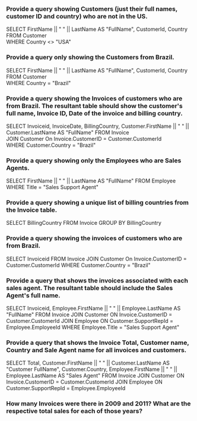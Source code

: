 ###  Provide a query showing Customers (just their full names, customer ID and country) who are not in the US.

SELECT FirstName || " " || LastName AS "FullName", CustomerId, Country FROM Customer  
WHERE Country <> "USA"  

###  Provide a query only showing the Customers from Brazil.

SELECT FirstName || " " || LastName AS "FullName", CustomerId, Country FROM Customer  
WHERE Country = "Brazil"  

###  Provide a query showing the Invoices of customers who are from Brazil. The resultant table should show the customer's full name, Invoice ID, Date of the invoice and billing country.

SELECT Invoiceid, InvoiceDate, BillingCountry, Customer.FirstName || " " || Customer.LastName AS "FullName" FROM Invoice  
JOIN Customer On Invoice.CustomerID = Customer.CustomerId  
WHERE Customer.Country = "Brazil"   

###  Provide a query showing only the Employees who are Sales Agents.

SELECT FirstName || " " || LastName AS "FullName" FROM Employee
WHERE Title = "Sales Support Agent" 

###  Provide a query showing a unique list of billing countries from the Invoice table.

SELECT BillingCountry FROM Invoice
GROUP BY BillingCountry

###  Provide a query showing the invoices of customers who are from Brazil.

SELECT Invoiceid FROM Invoice
JOIN Customer On Invoice.CustomerID = Customer.CustomerId
WHERE Customer.Country = "Brazil" 

###  Provide a query that shows the invoices associated with each sales agent. The resultant table should include the Sales Agent's full name.

SELECT Invoiceid, Employee.FirstName || " " || Employee.LastName AS "FullName" FROM Invoice
JOIN Customer ON Invoice.CustomerID = Customer.CustomerId
JOIN Employee ON Customer.SupportRepId = Employee.EmployeeId
WHERE Employee.Title = "Sales Support Agent" 

###  Provide a query that shows the Invoice Total, Customer name, Country and Sale Agent name for all invoices and customers.

SELECT Total, Customer.FirstName || " " || Customer.LastName AS "Customer FullName", Customer.Country, Employee.FirstName || " " || Employee.LastName AS "Sales Agent" FROM Invoice
JOIN Customer ON Invoice.CustomerID = Customer.CustomerId
JOIN Employee ON Customer.SupportRepId = Employee.EmployeeId

###  How many Invoices were there in 2009 and 2011? What are the respective total sales for each of those years?

